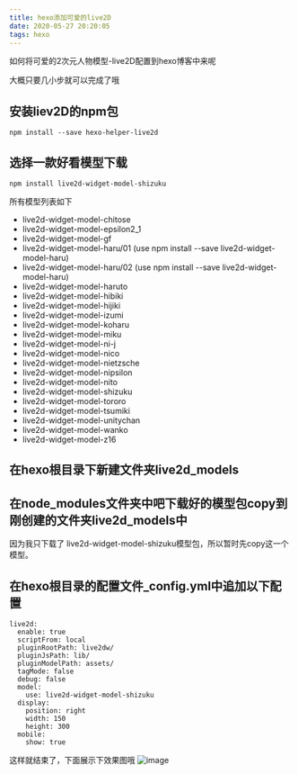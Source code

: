 ```yaml
---
title: hexo添加可爱的live2D
date: 2020-05-27 20:20:05
tags: hexo
---
```

如何将可爱的2次元人物模型-live2D配置到hexo博客中来呢
<!--more-->大概只要几小步就可以完成了哦

## 安装liev2D的npm包

```
npm install --save hexo-helper-live2d

```

## 选择一款好看模型下载
```
npm install live2d-widget-model-shizuku

```
所有模型列表如下
*	live2d-widget-model-chitose
*	live2d-widget-model-epsilon2_1
*	live2d-widget-model-gf
*	live2d-widget-model-haru/01 (use npm install --save live2d-widget-model-haru)
*	live2d-widget-model-haru/02 (use npm install --save live2d-widget-model-haru)
*	live2d-widget-model-haruto
*	live2d-widget-model-hibiki
*	live2d-widget-model-hijiki
*	live2d-widget-model-izumi
*	live2d-widget-model-koharu
*	live2d-widget-model-miku
*	live2d-widget-model-ni-j
*	live2d-widget-model-nico
*	live2d-widget-model-nietzsche
*	live2d-widget-model-nipsilon
*	live2d-widget-model-nito
*	live2d-widget-model-shizuku
*	live2d-widget-model-tororo
*	live2d-widget-model-tsumiki
*	live2d-widget-model-unitychan
*	live2d-widget-model-wanko
*	live2d-widget-model-z16

## 在hexo根目录下新建文件夹live2d_models

## 在node_modules文件夹中吧下载好的模型包copy到刚创建的文件夹live2d_models中
因为我只下载了 live2d-widget-model-shizuku模型包，所以暂时先copy这一个模型。

## 在hexo根目录的配置文件_config.yml中追加以下配置
```
live2d:
  enable: true
  scriptFrom: local
  pluginRootPath: live2dw/
  pluginJsPath: lib/
  pluginModelPath: assets/
  tagMode: false
  debug: false
  model:
    use: live2d-widget-model-shizuku
  display:
    position: right
    width: 150
    height: 300
  mobile:
    show: true
 ```

 这样就结束了，下面展示下效果图哦
 ![image](/asset/article/20200527/2.png)